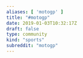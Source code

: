 ```yaml
---
aliases: [ 'motogp' ]
title: "#motogp"
date: 2019-01-03T10:32:17Z
draft: false
type: community
kind: "sports"
subreddit: "motogp"
---
```

